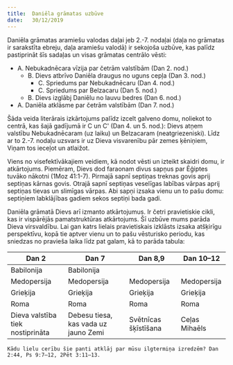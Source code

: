 ```yaml
---
title:  Daniēla grāmatas uzbūve
date:   30/12/2019
---
```


Daniēla grāmatas aramiešu valodas daļai jeb 2.-7. nodaļai (daļa no grāmatas ir sarakstīta ebreju, daļa aramiešu valodā) ir sekojoša uzbūve, kas palīdz pastiprināt šīs sadaļas un visas grāmatas centrālo vēsti:

- A. Nebukadnēcara vīzija par četrām valstībām (Dan 2. nod.)
    - B. Dievs atbrīvo Daniēla draugus no uguns cepļa (Dan 3. nod.)
        - C. Spriedums par Nebukadnēcaru (Dan 4. nod.)
        - C. Spriedums par Belzacaru (Dan 5. nod.)
    - B. Dievs izglābj Daniēlu no lauvu bedres (Dan 6. nod.)
- A. Daniēla atklāsme par četrām valstībām (Dan 7. nod.)

Šāda veida literārais izkārtojums palīdz izcelt galveno domu, noliekot to centrā, kas šajā gadījumā ir C un C' (Dan 4. un 5. nod.): Dievs atņem valstību Nebukadnēcaram (uz laiku) un Belzacaram (neatgriezeniski). Līdz ar to 2.-7. nodaļu uzsvars ir uz Dieva visvarenību pār zemes ķēniņiem, Viņam tos ieceļot un atlaižot.

Viens no visefektīvākajiem veidiem, kā nodot vēsti un izteikt skaidri domu, ir atkārtojums. Piemēram, Dievs dod faraonam divus sapņus par Ēģiptes tuvāko nākotni (1Moz 41:1-7). Pirmajā sapnī septiņas treknas govis aprij septiņas kārnas govis. Otrajā sapnī septiņas veselīgas labības vārpas aprij septiņas tievas un slimīgas vārpas. Abi sapņi izsaka vienu un to pašu domu: septiņiem labklājības gadiem sekos septiņi bada gadi.

Daniēla grāmatā Dievs arī izmanto atkārtojumus. Ir četri pravietiskie cikli, kas ir vispārējās pamatstruktūras atkārtojums. Šī uzbūve mums parāda Dieva virsvaldību. Lai gan katrs lielais pravietiskais izklāsts izsaka atšķirīgu perspektīvu, kopā tie aptver vienu un to pašu vēsturisko periodu, kas sniedzas no pravieša laika līdz pat galam, kā to parāda tabula:

|Dan 2|Dan 7|Dan 8,9|Dan 10–12|
|---|---|---|---|
|Babilonija|Babilonija|||
|Medopersija|Medopersija|Medopersija|Medopersija|
|Grieķija|Grieķija|Grieķija|Grieķija|
|Roma|Roma|Roma|Roma|
|Dieva valstība tiek nostiprināta|Debesu tiesa, kas vada uz jauno Zemi|Svētnīcas šķīstīšana|Ceļas Mihaēls|

`Kādu lielu cerību šie panti atklāj par mūsu ilgtermiņa izredzēm? Dan 2:44, Ps 9:7–12, 2Pēt 3:11–13.`